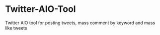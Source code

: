# Twitter-AIO-Tool
Twitter AIO tool for posting tweets, mass comment by keyword and mass like tweets
